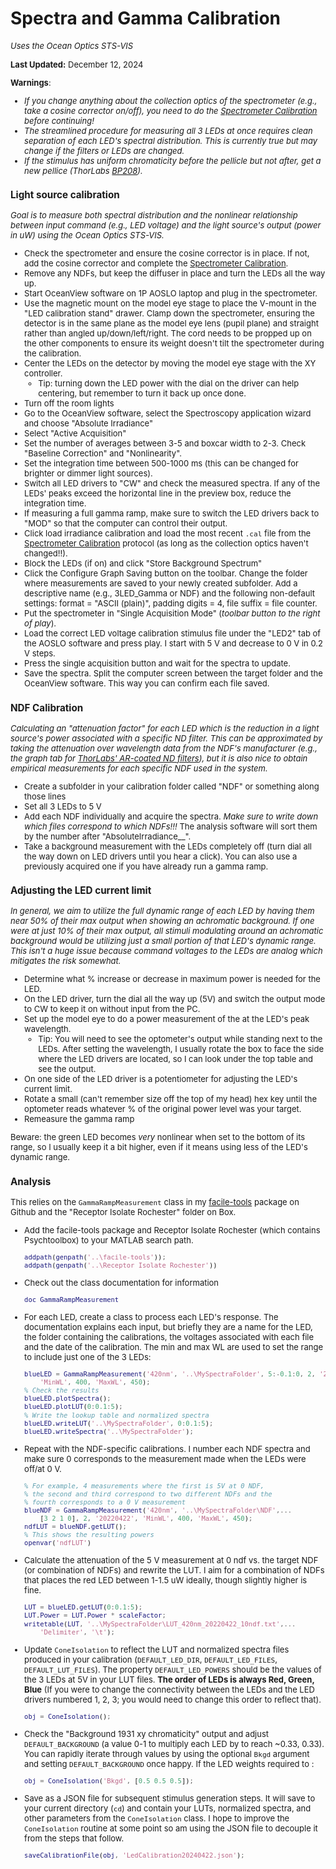 # Spectra and Gamma Calibration

<font size="2"> _Uses the Ocean Optics STS-VIS_

__Last Updated:__ December 12, 2024

__Warnings__:
- _If you change anything about the collection optics of the spectrometer (e.g., take a cosine corrector on/off), you need to do the [Spectrometer Calibration](Spectrometer_Calibration.md) before continuing!_
- _The streamlined procedure for measuring all 3 LEDs at once requires clean separation of each LED's spectral distribution. This is currently true but may change if the filters or LEDs are changed._
- _If the stimulus has uniform chromaticity before the pellicle but not after, get a new pellice (ThorLabs [BP208](https://www.thorlabs.com/thorproduct.cfm?partnumber=BP208))._

### Light source calibration
_Goal is to measure both spectral distribution and the nonlinear relationship between input command (e.g., LED voltage) and the light source's output (power in uW) using the Ocean Optics STS-VIS._
- Check the spectrometer and ensure the cosine corrector is in place. If not, add the cosine corrector and complete the [Spectrometer Calibration](Spectrometer_Calibration.md).
- Remove any NDFs, but keep the diffuser in place and turn the LEDs all the way up.
- Start OceanView software on 1P AOSLO laptop and plug in the spectrometer.
- Use the magnetic mount on the model eye stage to place the V-mount in the "LED calibration stand" drawer. Clamp down the spectrometer, ensuring the detector is in the same plane as the model eye lens (pupil plane) and straight rather than angled up/down/left/right. The cord needs to be propped up on the other components to ensure its weight doesn't tilt the spectrometer during the calibration.
- Center the LEDs on the detector by moving the model eye stage with the XY controller.
  - Tip: turning down the LED power with the dial on the driver can help centering, but remember to turn it back up once done.
- Turn off the room lights
- Go to the OceanView software, select the Spectroscopy application wizard and choose "Absolute Irradiance"
- Select "Active Acquisition"
- Set the number of averages between 3-5 and boxcar width to 2-3. Check "Baseline Correction" and "Nonlinearity".
- Set the integration time between 500-1000 ms (this can be changed for brighter or dimmer light sources).
- Switch all LED drivers to "CW" and check the measured spectra. If any of the LEDs' peaks exceed the horizontal line in the preview box, reduce the integration time.
- If measuring a full gamma ramp, make sure to switch the LED drivers back to "MOD" so that the computer can control their output.
- Click load irradiance calibration and load the most recent `.cal` file from the [Spectrometer Calibration](Spectrometer_Calibration.md) protocol (as long as the collection optics haven't changed!!).
- Block the LEDs (if on) and click "Store Background Spectrum"
- Click the Configure Graph Saving button on the toolbar. Change the folder where measurements are saved to your newly created subfolder. Add a descriptive name (e.g., 3LED_Gamma or NDF) and the following non-default settings: format = "ASCII (plain)", padding digits = 4, file suffix = file counter.
- Put the spectrometer in "Single Acquisition Mode" (_toolbar button to the right of play_).
- Load the correct LED voltage calibration stimulus file under the "LED2" tab of the AOSLO software and press play. I start with 5 V and decrease to 0 V in 0.2 V steps.
- Press the single acquisition button and wait for the spectra to update.
- Save the spectra.  Split the computer screen between the target folder and the OceanView software. This way you can confirm each file saved.


### NDF Calibration
_Calculating an "attenuation factor" for each LED which is the reduction in a light source's power associated with a specific ND filter. This can be approximated by taking the attenuation over wavelength data from the NDF's manufacturer (e.g., the graph tab for [ThorLabs' AR-coated ND filters](https://www.thorlabs.com/newgrouppage9.cfm?objectgroup_id=6272)), but it is also nice to obtain empirical measurements for each specific NDF used in the system._
- Create a subfolder in your calibration folder called "NDF" or something along those lines
- Set all 3 LEDs to 5 V
- Add each NDF individually and acquire the spectra. _Make sure to write down which files correspond to which NDFs!!!_ The analysis software will sort them by the number after "AbsoluteIrradiance__".
- Take a background measurement with the LEDs completely off (turn dial all the way down on LED drivers until you hear a click). You can also use a previously acquired one if you have already run a gamma ramp.


### Adjusting the LED current limit
_In general, we aim to utilize the full dynamic range of each LED by having them near 50% of their max output when showing an achromatic background. If one were at just 10% of their max output, all stimuli modulating around an achromatic background would be utilizing just a small portion of that LED's dynamic range. This isn't a huge issue because  command voltages to the LEDs are analog which mitigates the risk somewhat._

- Determine what % increase or decrease in maximum power is needed for the LED.
- On the LED driver, turn the dial all the way up (5V) and switch the output mode to CW to keep it on without input from the PC.
- Set up the model eye to do a power measurement of the  at the LED's peak wavelength.
  - Tip: You will need to see the optometer's output while standing next to the LEDs. After setting the wavelength, I usually rotate the box to face the side where the LED drivers are located, so I can look under the top table and see the output.
- On one side of the LED driver is a potentiometer for adjusting the LED's current limit.
- Rotate a small (can't remember size off the top of my head) hex key until the optometer reads whatever % of the original power level was your target.
- Remeasure the gamma ramp

Beware: the green LED becomes _very_ nonlinear when set to the bottom of its range, so I usually keep it a bit higher, even if it means using less of the LED's dynamic range.

### Analysis
This relies on the `GammaRampMeasurement` class in my [facile-tools](https://github.com/sarastokes/facile-tools) package on Github and the "Receptor Isolate Rochester" folder on Box.

- Add the facile-tools package and Receptor Isolate Rochester (which contains Psychtoolbox) to your MATLAB search path.
    ```matlab
    addpath(genpath('..\facile-tools'));
    addpath(genpath('..\Receptor Isolate Rochester'))
    ```
- Check out the class documentation for information
    ```matlab
    doc GammaRampMeasurement
    ```
- For each LED, create a class to process each LED's response. The documentation explains each input, but briefly they are a name for the LED, the folder containing the calibrations, the voltages associated with each file and the date of the calibration. The min and max WL are used to set the range to include just one of the 3 LEDs:
    ```matlab
    blueLED = GammaRampMeasurement('420nm', '..\MySpectraFolder', 5:-0.1:0, 2, '20220422', ...
        'MinWL', 400, 'MaxWL', 450);
    % Check the results
    blueLED.plotSpectra();
    blueLED.plotLUT(0:0.1:5);
    % Write the lookup table and normalized spectra
    blueLED.writeLUT('..\MySpectraFolder', 0:0.1:5);
    blueLED.writeSpectra('..\MySpectraFolder');
    ```
- Repeat with the NDF-specific calibrations. I number each NDF spectra and make sure 0 corresponds to the measurement made when the LEDs were off/at 0 V.
    ```matlab
    % For example, 4 measurements where the first is 5V at 0 NDF,
    % the second and third correspond to two different NDFs and the
    % fourth corresponds to a 0 V measurement
    blueNDF = GammaRampMeasurement('420nm', '..\MySpectraFolder\NDF',...
        [3 2 1 0], 2, '20220422', 'MinWL', 400, 'MaxWL', 450);
    ndfLUT = blueNDF.getLUT();
    % This shows the resulting powers
    openvar('ndfLUT')
    ```
- Calculate the attenuation of the 5 V measurement at 0 ndf vs. the target NDF (or combination of NDFs) and rewrite the LUT. I aim for a combination of NDFs that places the red LED between 1-1.5 uW ideally, though slightly higher is fine.
    ```matlab
    LUT = blueLED.getLUT(0:0.1:5);
    LUT.Power = LUT.Power * scaleFactor;
    writetable(LUT, '..\MySpectraFolder\LUT_420nm_20220422_10ndf.txt',...
        'Delimiter', '\t');
    ```
- Update `ConeIsolation` to reflect the LUT and normalized spectra files produced in your calibration (`DEFAULT_LED_DIR`, `DEFAULT_LED_FILES`, `DEFAULT_LUT_FILES`). The property `DEFAULT_LED_POWERS` should be the values of the 3 LEDs at 5V in your LUT files. __The order of LEDs is always Red, Green, Blue__ (If you were to change the connectivity between the LEDs and the LED drivers numbered 1, 2, 3; you would need to change this order to reflect that).
    ```matlab
    obj = ConeIsolation();
    ```
- Check the "Background 1931 xy chromaticity" output and adjust `DEFAULT_BACKGROUND` (a value 0-1 to multiply each LED by to reach ~0.33, 0.33). You can rapidly iterate through values by using the optional `Bkgd` argument and setting `DEFAULT_BACKGROUND` once happy. If the LED weights required to :
    ```matlab
    obj = ConeIsolation('Bkgd', [0.5 0.5 0.5]);
    ```
- Save as a JSON file for subsequent stimulus generation steps.  It will save to your current directory (`cd`) and contain your LUTs, normalized spectra, and other parameters from the `ConeIsolation` class. I hope to improve the `ConeIsolation` routine at some point so am using the JSON file to decouple it from the steps that follow.
    ```matlab
    saveCalibrationFile(obj, 'LedCalibration20240422.json');
    ```
</font>
